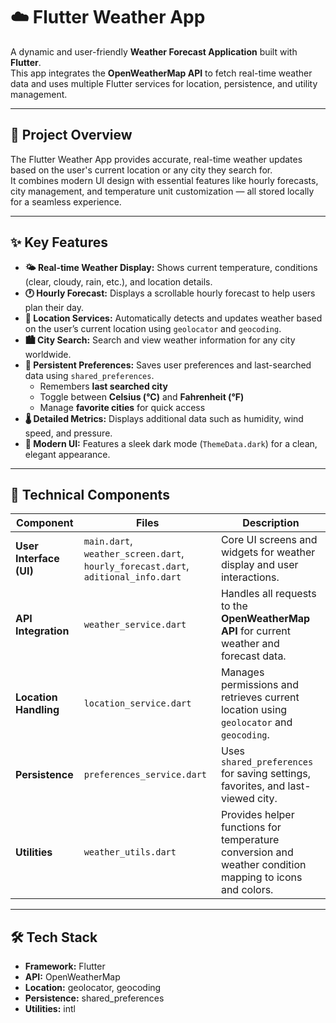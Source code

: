 # ☁️ Flutter Weather App

A dynamic and user-friendly **Weather Forecast Application** built with **Flutter**.  
This app integrates the **OpenWeatherMap API** to fetch real-time weather data and uses multiple Flutter services for location, persistence, and utility management.

---

## 🚀 Project Overview
The Flutter Weather App provides accurate, real-time weather updates based on the user's current location or any city they search for.  
It combines modern UI design with essential features like hourly forecasts, city management, and temperature unit customization — all stored locally for a seamless experience.

---

## ✨ Key Features
- **🌤️ Real-time Weather Display:** Shows current temperature, conditions (clear, cloudy, rain, etc.), and location details.  
- **🕐 Hourly Forecast:** Displays a scrollable hourly forecast to help users plan their day.  
- **📍 Location Services:** Automatically detects and updates weather based on the user’s current location using `geolocator` and `geocoding`.  
- **🏙️ City Search:** Search and view weather information for any city worldwide.  
- **💾 Persistent Preferences:** Saves user preferences and last-searched data using `shared_preferences`.  
  - Remembers **last searched city**  
  - Toggle between **Celsius (°C)** and **Fahrenheit (°F)**  
  - Manage **favorite cities** for quick access  
- **🌡️ Detailed Metrics:** Displays additional data such as humidity, wind speed, and pressure.  
- **🖤 Modern UI:** Features a sleek dark mode (`ThemeData.dark`) for a clean, elegant appearance.

---

## 🧩 Technical Components

| Component | Files | Description |
|------------|-------|-------------|
| **User Interface (UI)** | `main.dart`, `weather_screen.dart`, `hourly_forecast.dart`, `aditional_info.dart` | Core UI screens and widgets for weather display and user interactions. |
| **API Integration** | `weather_service.dart` | Handles all requests to the **OpenWeatherMap API** for current weather and forecast data. |
| **Location Handling** | `location_service.dart` | Manages permissions and retrieves current location using `geolocator` and `geocoding`. |
| **Persistence** | `preferences_service.dart` | Uses `shared_preferences` for saving settings, favorites, and last-viewed city. |
| **Utilities** | `weather_utils.dart` | Provides helper functions for temperature conversion and weather condition mapping to icons and colors. |

---

## 🛠️ Tech Stack
- **Framework:** Flutter  
- **API:** OpenWeatherMap  
- **Location:** geolocator, geocoding  
- **Persistence:** shared_preferences  
- **Utilities:** intl  
